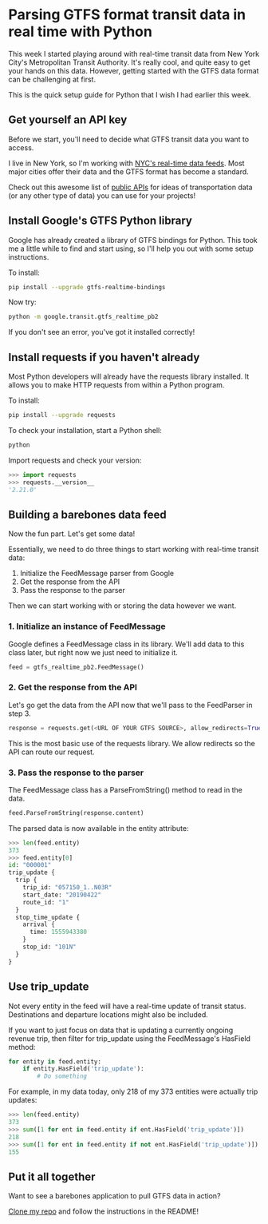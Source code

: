 # Parsing GTFS format transit data in real time with Python

This week I started playing around with real-time transit data from New
York City's Metropolitan Transit Authority. It's really cool, and quite
easy to get your hands on this data. However, getting started with the
GTFS data format can be challenging at first.

This is the quick setup guide for Python that I wish I had earlier this
week.

## Get yourself an API key

Before we start, you'll need to decide what GTFS transit data you want
to access.

I live in New York, so I'm working with [NYC's real-time data
feeds](https://datamine.mta.info/). Most major cities offer their data
and the GTFS format has become a standard.

Check out this awesome list of [public
APIs](https://github.com/toddmotto/public-apis#transportation) for ideas
of transportation data (or any other type of data) you can use for your
projects!

## Install Google's GTFS Python library

Google has already created a library of GTFS bindings for Python. This
took me a little while to find and start using, so I'll help you out
with some setup instructions.

To install:

```bash
pip install --upgrade gtfs-realtime-bindings
```

Now try:

```bash
python -m google.transit.gtfs_realtime_pb2
```

If you don't see an error, you've got it installed correctly!

## Install requests if you haven't already

Most Python developers will already have the requests library installed.
It allows you to make HTTP requests from within a Python program.

To install:

```bash
pip install --upgrade requests
```

To check your installation, start a Python shell:

```bash
python
```

Import requests and check your version:

```python
>>> import requests
>>> requests.__version__
'2.21.0'
```

## Building a barebones data feed

Now the fun part. Let's get some data!

Essentially, we need to do three things to start working with real-time
transit data:

1. Initialize the FeedMessage parser from Google
2. Get the response from the API
3. Pass the response to the parser

Then we can start working with or storing the data however we want.

### 1. Initialize an instance of FeedMessage

Google defines a FeedMessage class in its library. We'll add data to
this class later, but right now we just need to initialize it.

```python
feed = gtfs_realtime_pb2.FeedMessage()
```

### 2. Get the response from the API

Let's go get the data from the API now that we'll pass to the FeedParser
in step 3.

```python
response = requests.get(<URL OF YOUR GTFS SOURCE>, allow_redirects=True)
```

This is the most basic use of the requests library. We allow redirects
so the API can route our request.

### 3. Pass the response to the parser

The FeedMessage class has a ParseFromString() method to read in the
data.

```python
feed.ParseFromString(response.content)
```

The parsed data is now available in the entity attribute:

```python
>>> len(feed.entity)
373
>>> feed.entity[0]
id: "000001"
trip_update {
  trip {
    trip_id: "057150_1..N03R"
    start_date: "20190422"
    route_id: "1"
  }
  stop_time_update {
    arrival {
      time: 1555943380
    }
    stop_id: "101N"
  }
}
```

## Use trip_update

Not every entity in the feed will have a real-time update of transit
status. Destinations and departure locations might also be included.

If you want to just focus on data that is updating a currently ongoing
revenue trip, then filter for trip_update using the FeedMessage's
HasField method:

```python
for entity in feed.entity:
    if entity.HasField('trip_update'):
        # Do something
```

For example, in my data today, only 218 of my 373 entities were actually
trip updates:

```python
>>> len(feed.entity)
373
>>> sum([1 for ent in feed.entity if ent.HasField('trip_update')])
218
>>> sum([1 for ent in feed.entity if not ent.HasField('trip_update')])
155
```

## Put it all together

Want to see a barebones application to pull GTFS data in action?

[Clone my repo](https://github.com/bennett39/mta-real-time-data.git) and
follow the instructions in the README!



